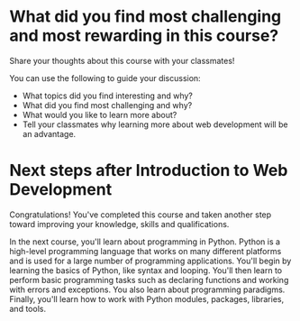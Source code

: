 # What did you find most challenging and most rewarding in this course?
Share your thoughts about this course with your classmates! 

  You can use the following to guide your discussion:

- What topics did you find interesting and why?
- What did you find most challenging and why?
- What would you like to learn more about?
- Tell your classmates why learning more about web development will be an advantage.
# Next steps after Introduction to Web Development
Congratulations! You've completed this course and taken another step toward improving your knowledge, skills and qualifications. 

In the next course, you'll learn about programming in Python. Python is a high-level programming language that works on many different platforms and is used for a large number of programming applications. You'll begin by learning the basics of Python, like syntax and looping. You'll then learn to perform basic programming tasks such as declaring functions and working with errors and exceptions. You also learn about programming paradigms. Finally, you'll learn how to work with Python modules, packages, libraries, and tools.